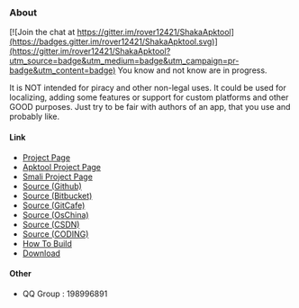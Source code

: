 ### About

[![Join the chat at https://gitter.im/rover12421/ShakaApktool](https://badges.gitter.im/rover12421/ShakaApktool.svg)](https://gitter.im/rover12421/ShakaApktool?utm_source=badge&utm_medium=badge&utm_campaign=pr-badge&utm_content=badge)
You know and not know are in progress.


It is NOT intended for piracy and other non-legal uses. It could be used for localizing, adding some features or support for custom platforms and other GOOD purposes. Just try to be fair with authors of an app, that you use and probably like.


#### Link
- [Project Page](http://www.rover12421.com/shakaapktool)
- [Apktool Project Page](http://ibotpeaches.github.io/Apktool/)
- [Smali Project Page](https://github.com/JesusFreke/smali/)
- [Source (Github)](https://github.com/rover12421/ShakaApktool/)
- [Source (Bitbucket)](https://bitbucket.org/Rover12421/shakaapktool)
- [Source (GitCafe)](https://gitcafe.com/rover12421/ShakaApktool)
- [Source (OsChina)](http://git.oschina.net/rover12421/ShakaApktool)
- [Source (CSDN)](https://code.csdn.net/rover12421/shakaapktool)
- [Source (CODING)](https://coding.net/u/rover12421/p/ShakaApktool)
- [How To Build](https://github.com/rover12421/ShakaApktool/wiki/How-To-Build)
- [Download](http://pan.baidu.com/s/1hqpcJNu)

#### Other
- QQ Group : 198996891
